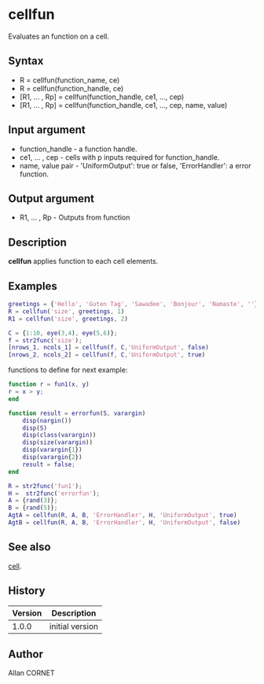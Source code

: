 # cellfun

Evaluates an function on a cell.

## Syntax

- R = cellfun(function_name, ce)
- R = cellfun(function_handle, ce)
- [R1, ... , Rp] = cellfun(function_handle, ce1, ..., cep)
- [R1, ... , Rp] = cellfun(function_handle, ce1, ..., cep, name, value)

## Input argument

- function_handle - a function handle.
- ce1, ... , cep - cells with p inputs required for function_handle.
- name, value pair - 'UniformOutput': true or false, 'ErrorHandler': a error function.

## Output argument

- R1, ... , Rp - Outputs from function

## Description

  <p><b>cellfun</b> applies function to each cell elements.</p>

## Examples

```matlab
greetings = {'Hello', 'Guten Tag', 'Sawadee', 'Bonjour', 'Namaste', ''};
R = cellfun('size', greetings, 1)
R1 = cellfun('size', greetings, 2)
```

```matlab
C = {1:10, eye(3,4), eye(5,6)};
f = str2func('size');
[nrows_1, ncols_1] = cellfun(f, C,'UniformOutput', false)
[nrows_2, ncols_2] = cellfun(f, C,'UniformOutput', true)
```

functions to define for next example:

```matlab
function r = fun1(x, y)
r = x > y;
end

function result = errorfun(S, varargin)
	disp(nargin())
	disp(S)
	disp(class(varargin))
	disp(size(varargin))
	disp(varargin{1})
	disp(varargin{2})
	result = false;
end
```

```matlab
R = str2func('fun1');
H =  str2func('errorfun');
A = {rand(3)};
B = {rand(5)};
AgtA = cellfun(R, A, B, 'ErrorHandler', H, 'UniformOutput', true)
AgtB = cellfun(R, A, B, 'ErrorHandler', H, 'UniformOutput', false)
```

## See also

[cell](cell.md).

## History

| Version | Description     |
| ------- | --------------- |
| 1.0.0   | initial version |

## Author

Allan CORNET
